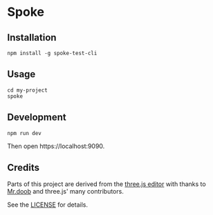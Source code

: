 # Spoke

## Installation

```
npm install -g spoke-test-cli
```

## Usage

```
cd my-project
spoke
```

## Development

```
npm run dev
```

Then open https://localhost:9090.

## Credits

Parts of this project are derived from the [three.js editor](https://threejs.org/editor/) 
with thanks to [Mr.doob](https://github.com/mrdoob) and three.js' many contributors.

See the [LICENSE](LICENSE) for details.
